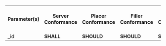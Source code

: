 <table class="list" width="100%">
  <tbody>
    <tr>
      <th>Parameter(s)</th>
      <th>Server Conformance </th>
      <th>Placer Conformance </th>
      <th>Filler Conformance </th>
      <th>Patient Conformance </th>
      <th>Type(s)</th>
      <th>Requirements (when used alone or in combination)</th>
    </tr>
    <tr>
      <td>_id</td>
      <td><b>SHALL</b></td>
      <td><b>SHOULD</b></td>
      <td><b>SHOULD</b></td>
      <td><b>SHOULD</b></td>
      <td><code>token</code></td>
      <td></td>
    </tr>
  </tbody>
</table>
